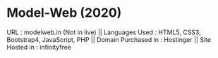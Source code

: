 # Model-Web (2020)
URL : modelweb.in (Not in live) ||
Languages Used : HTML5, CSS3, Bootstrap4, JavaScript, PHP ||
Domain Purchased in : Hostinger ||
Site Hosted in : infinityfree
